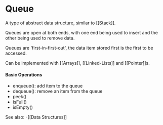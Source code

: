 # Queue

A type of abstract data structure, similar to [[Stack]].

Queues are open at both ends, with one end being used to insert and the other being used to remove data.

Queues are 'first-in-first-out', the data item stored first is the first to be accessed.

Can be implemented with [[Arrays]], [[Linked-Lists]] and [[Pointer]]s.

#### Basic Operations
- enqueue(): add item to the queue
- dequeue(): remove an item from the queue
- peek()
- isFull()
- isEmpty()


See also:
-[[Data Structures]]